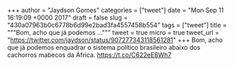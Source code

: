 
+++
author = "Jaydson Gomes"
categories = ["tweet"]
date = "Mon Sep 11 16:19:09 +0000 2017"
draft = false
slug = "430a07963b0c6778b6d99e2bad3fa4557458b554"
tags = ["tweet"]
title = """Bom, acho que já podemos ..."""
tweet = true
micro = true
tweet_url = "https://twitter.com/jaydson/status/907277343118561281"
+++
Bom, acho que já podemos enquadrar o sistema político brasileiro abaixo dos cachorros mabecos da África. https://t.co/C622eE8Wh7
